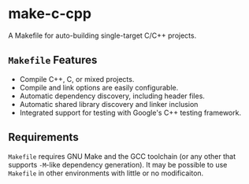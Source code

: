 make-c-cpp
=========

A Makefile for auto-building single-target C/C++ projects.

`Makefile` Features
--------

- Compile C++, C, or mixed projects.
- Compile and link options are easily configurable.
- Automatic dependency discovery, including header files.
- Automatic shared library discovery and linker inclusion
- Integrated support for testing with Google's C++ testing framework.

Requirements
------------

`Makefile` requires GNU Make and the GCC toolchain (or any other that
supports `-M`-like dependency generation). It may be possible to use
`Makefile` in other environments with little or no modificaiton.
